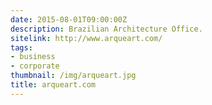 ```yaml
---
date: 2015-08-01T09:00:00Z
description: Brazilian Architecture Office.
sitelink: http://www.arqueart.com/
tags:
- business
- corporate
thumbnail: /img/arqueart.jpg
title: arqueart.com
---
```

